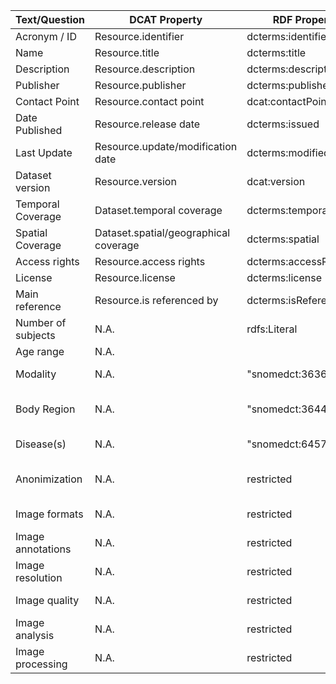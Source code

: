 
| Text/Question      | DCAT Property                         | RDF Property           | Value Range                                        |
| ------------------ | ------------------------------------- | ---------------------- | -------------------------------------------------- |
| Acronym / ID       | Resource.identifier                   | dcterms:identifier     |
| Name               | Resource.title                        | dcterms:title          |
| Description        | Resource.description                  | dcterms:description    |
| Publisher          | Resource.publisher                    | dcterms:publisher      |
| Contact Point      | Resource.contact point                | dcat:contactPoint      |
| Date Published     | Resource.release date                 | dcterms:issued         |
| Last Update        | Resource.update/modification date     | dcterms:modified       |
| Dataset version    | Resource.version                      | dcat:version           |
| Temporal Coverage  | Dataset.temporal coverage             | dcterms:temporal       |
| Spatial Coverage   | Dataset.spatial/geographical coverage | dcterms:spatial        |
| Access rights      | Resource.access rights                | dcterms:accessRights   |
| License            | Resource.license                      | dcterms:license        |
| Main reference     | Resource.is referenced by             | dcterms:isReferencedBy |
| Number of subjects | N.A.                                  | rdfs:Literal          |
| Age range          | N.A.                                  |                        |
| Modality           | N.A.                                  | "snomedct:363679005"   | ... 1..N / rdfs:Literal / list of modality         |
| Body Region        | N.A.                                  | "snomedct:364402001"   | ... 1..N / rdfs:Literal / list of body regions     |
| Disease(s)         | N.A.                                  | "snomedct:64572001"    | ... 1..N / rdfs:Literal / list of diseases         |
| Anonimization      | N.A.                                  | restricted             | "Anonimized, Pseudoanonimized, Identifiable names" |
| Image formats      | N.A.                                  | restricted             | "TIFF, JPEG, DICOM, NIFTI, etc."                   |
| Image annotations  | N.A.                                  | restricted             | "Yes, No"                                          |
| Image resolution   | N.A.                                  | restricted             | List of resolutions (e.g. 512x                     |
| Image quality      | N.A.                                  | restricted             | "High, Medium, Low"                                |
| Image analysis     | N.A.                                  | restricted             | "Yes, No"                                          |
| Image processing   | N.A.                                  | restricted             | "Yes, No"                                          |